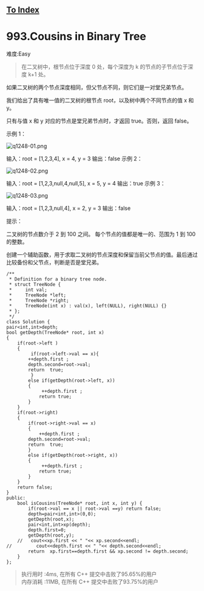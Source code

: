 [To Index](/index.md)
---
# 993.Cousins in Binary Tree
难度:Easy
> 在二叉树中，根节点位于深度 0 处，每个深度为 k 的节点的子节点位于深度 k+1 处。

如果二叉树的两个节点深度相同，但父节点不同，则它们是一对堂兄弟节点。

我们给出了具有唯一值的二叉树的根节点 root，以及树中两个不同节点的值 x 和 y。

只有与值 x 和 y 对应的节点是堂兄弟节点时，才返回 true。否则，返回 false。

 

示例 1：

![q1248-01.png](https://i.loli.net/2019/07/09/5d2430a9a61df55134.png)

输入：root = [1,2,3,4], x = 4, y = 3
输出：false
示例 2：

![q1248-02.png](https://i.loli.net/2019/07/09/5d2430a586b6767840.png)

输入：root = [1,2,3,null,4,null,5], x = 5, y = 4
输出：true
示例 3：


![q1248-03.png](https://i.loli.net/2019/07/09/5d2430a83ec4b81137.png)


输入：root = [1,2,3,null,4], x = 2, y = 3
输出：false
 

提示：

二叉树的节点数介于 2 到 100 之间。
每个节点的值都是唯一的、范围为 1 到 100 的整数。



创建一个辅助函数，用于求取二叉树的节点深度和保留当前父节点的值。最后通过比较备份和父节点，判断是否是堂兄弟。   

```
/**
 * Definition for a binary tree node.
 * struct TreeNode {
 *     int val;
 *     TreeNode *left;
 *     TreeNode *right;
 *     TreeNode(int x) : val(x), left(NULL), right(NULL) {}
 * };
 */
class Solution {
pair<int,int>depth;
bool getDepth(TreeNode* root, int x)
{
    if(root->left )
    {
         if(root->left->val == x){
        ++depth.first ;
        depth.second=root->val;
        return  true;
         }
        else if(getDepth(root->left, x))        
        {
             ++depth.first ;
            return true;
        }
    }
    if(root->right)
    {
        if(root->right->val == x) 
        {
            ++depth.first ;
        depth.second=root->val;
        return  true;
        }
        else if(getDepth(root->right, x))  
        {
             ++depth.first ;
            return true;
        }
    }
    return false;
}
public:
    bool isCousins(TreeNode* root, int x, int y) {
        if(root->val == x || root->val ==y) return false;
        depth=pair<int,int>(0,0);
        getDepth(root,x);
        pair<int,int>xp(depth);
        depth.first=0;
        getDepth(root,y);
    //   cout<<xp.first << " "<< xp.second<<endl;
//         cout<<depth.first << " "<< depth.second<<endl;
        return  xp.first==depth.first && xp.second != depth.second;
    }
};
```

> 执行用时 :4ms, 在所有 C++ 提交中击败了95.65%的用户   
内存消耗 :11MB, 在所有 C++ 提交中击败了93.75%的用户

